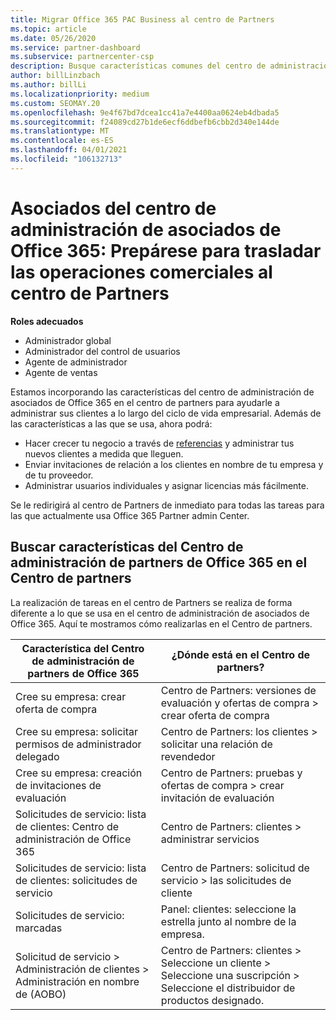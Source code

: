 ```yaml
---
title: Migrar Office 365 PAC Business al centro de Partners
ms.topic: article
ms.date: 05/26/2020
ms.service: partner-dashboard
ms.subservice: partnercenter-csp
description: Busque características comunes del centro de administración de asociados (PAC) de Office 365, como la creación de solicitudes de servicio y de negocio, después de migrar al centro de Partners.
author: billLinzbach
ms.author: billLi
ms.localizationpriority: medium
ms.custom: SEOMAY.20
ms.openlocfilehash: 9e4f67bd7dcea1cc41a7e4400aa0624eb4dbada5
ms.sourcegitcommit: f24089cd27b1de6ecf6ddbefb6cbb2d340e144de
ms.translationtype: MT
ms.contentlocale: es-ES
ms.lasthandoff: 04/01/2021
ms.locfileid: "106132713"
---
```

# <a name="office-365-partner-admin-center-partners---get-ready-to-move-business-operations-to-partner-center"></a>Asociados del centro de administración de asociados de Office 365: Prepárese para trasladar las operaciones comerciales al centro de Partners

**Roles adecuados**

- Administrador global
- Administrador del control de usuarios
- Agente de administrador
- Agente de ventas

Estamos incorporando las características del centro de administración de asociados de Office 365 en el centro de partners para ayudarle a administrar sus clientes a lo largo del ciclo de vida empresarial. Además de las características a las que se usa, ahora podrá:

- Hacer crecer tu negocio a través de [referencias](referrals.md) y administrar tus nuevos clientes a medida que lleguen.
- Enviar invitaciones de relación a los clientes en nombre de tu empresa y de tu proveedor.
- Administrar usuarios individuales y asignar licencias más fácilmente.

Se le redirigirá al centro de Partners de inmediato para todas las tareas para las que actualmente usa Office 365 Partner admin Center.

## <a name="find-office-365-partner-admin-center-features-in-partner-center"></a>Buscar características del Centro de administración de partners de Office 365 en el Centro de partners

La realización de tareas en el centro de Partners se realiza de forma diferente a lo que se usa en el centro de administración de asociados de Office 365. Aquí te mostramos cómo realizarlas en el Centro de partners.

| Característica del Centro de administración de partners de Office 365                       | ¿Dónde está en el Centro de partners? | 
|   -----------------------------------------------  | -------------- |
| Cree su empresa: crear oferta de compra | Centro de Partners: versiones de evaluación y ofertas de compra > crear oferta de compra |
| Cree su empresa: solicitar permisos de administrador delegado | Centro de Partners: los clientes > solicitar una relación de revendedor |
| Cree su empresa: creación de invitaciones de evaluación | Centro de Partners: pruebas y ofertas de compra > crear invitación de evaluación |
| Solicitudes de servicio: lista de clientes: Centro de administración de Office 365 | Centro de Partners: clientes > administrar servicios |
| Solicitudes de servicio: lista de clientes: solicitudes de servicio | Centro de Partners: solicitud de servicio > las solicitudes de cliente |
| Solicitudes de servicio: marcadas | Panel: clientes: seleccione la estrella junto al nombre de la empresa. |
| Solicitud de servicio > Administración de clientes > Administración en nombre de (AOBO) | Centro de Partners: clientes > Seleccione un cliente > Seleccione una suscripción > Seleccione el distribuidor de productos designado. |

